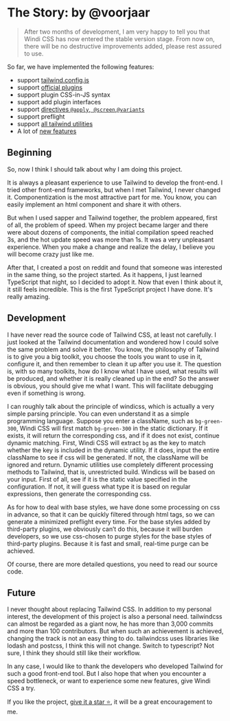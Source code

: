 [Windi CSS]: https://github.com/windicss/windicss

# The Story: by @voorjaar

> After two months of development, I am very happy to tell you that Windi CSS has now entered the stable version stage. From now on, there will be no destructive improvements added, please rest assured to use.

So far, we have implemented the following features:

- support [tailwind.config.js](/guide/configuration)
- support [official plugins](/guide/plugins/)
- support plugin CSS-in-JS syntax
- support add plugin interfaces
- support [directives `@apply`,` @screen`,`@variants`](/guide/directives)
- support preflight
- support [all tailwind utilities](/utilities/)
- A lot of [new features](/guide/introduction)

## Beginning

So, now I think I should talk about why I am doing this project.

It is always a pleasant experience to use Tailwind to develop the front-end. I tried other front-end frameworks, but when I met Tailwind, I never changed it. Componentization is the most attractive part for me. You know, you can easily implement an html component and share it with others.

But when I used sapper and Tailwind together, the problem appeared, first of all, the problem of speed. When my project became larger and there were about dozens of components, the initial compilation speed reached 3s, and the hot update speed was more than 1s. It was a very unpleasant experience. When you make a change and realize the delay, I believe you will become crazy just like me.

After that, I created a post on reddit and found that someone was interested in the same thing, so the project started. As it happens, I just learned TypeScript that night, so I decided to adopt it. Now that even I think about it, it still feels incredible. This is the first TypeScript project I have done. It's really amazing.

## Development

I have never read the source code of Tailwind CSS, at least not carefully. I just looked at the Tailwind documentation and wondered how I could solve the same problem and solve it better. You know, the philosophy of Tailwind is to give you a big toolkit, you choose the tools you want to use in it, configure it, and then remember to clean it up after you use it. The question is, with so many toolkits, how do I know what I have used, what results will be produced, and whether it is really cleaned up in the end? So the answer is obvious, you should give me what I want. This will facilitate debugging even if something is wrong.

I can roughly talk about the principle of windicss, which is actually a very simple parsing principle. You can even understand it as a simple programming language. Suppose you enter a className, such as `bg-green-300`, Windi CSS will first match `bg-green-300` in the static dictionary. If it exists, it will return the corresponding css, and if it does not exist, continue dynamic matching. First, Windi CSS will extract `bg` as the key to match whether the key is included in the dynamic utility. If it does, input the entire className to see if css will be generated. If not, the className will be ignored and return. Dynamic utilities use completely different processing methods to Tailwind, that is, unrestricted build. Windicss will be based on your input. First of all, see if it is the static value specified in the configuration. If not, it will guess what type it is based on regular expressions, then generate the corresponding css.

As for how to deal with base styles, we have done some processing on css in advance, so that it can be quickly filtered through html tags, so we can generate a minimized preflight every time. For the base styles added by third-party plugins, we obviously can’t do this, because it will burden developers, so we use css-chosen to purge styles for the base styles of third-party plugins. Because it is fast and small, real-time purge can be achieved.

Of course, there are more detailed questions, you need to read our source code.

## Future

I never thought about replacing Tailwind CSS. In addition to my personal interest, the development of this project is also a personal need. tailwindcss can almost be regarded as a giant now, he has  more than 3,000 commits and more than 100 contributors. But when such an achievement is achieved, changing the track is not an easy thing to do. tailwindcss uses libraries like lodash and postcss, I think this will not change. Switch to typescript? Not sure, I think they should still like their workflow.

In any case, I would like to thank the developers who developed Tailwind for such a good front-end tool. But I also hope that when you encounter a speed bottleneck, or want to experience some new features, give Windi CSS a try.

If you like the project, [give it a star ⭐️][Windi CSS], it will be a great encouragement to me.
